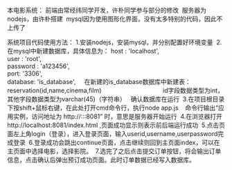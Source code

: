 本电影系统：
  前端由常经纬同学开发，许朴同学参与部分的修改
  服务器为nodejs，由许朴搭建
  mysql因为使用图形化界面，没有太多特别的代码，因此不上传了
 
 系统项目代码使用方法：
  1.安装nodejs，安装mysql，并分别配置好环境变量
  2.在mysql中新建数据库，具体信息为：
                        host     : 'localhost',       
                        user     : 'root',              
                        password : 'a123456',       
                        port: '3306',                   
                        database: 'is_database', 
     在新建的is_database数据库中新建表：reservation(id,name,cinema,film)
                                    id字段数据类型为int，其他字段数据类型为varchar(45)（字符串）
   确认数据库在运行
  3.在项目根目录下按shift+鼠标右键，在此处打开cmd命令行，执行node app.js
    命令行输出“应用实例，访问地址为 http://:::8081” 时，意思是服务器开始运行
  4.在浏览器打开http://localhost:8081/index.html ,页面成功显示则表示前后端运行成功
  5.点击页面左上角login（登录），进入登录页面，输入userid,username,userpassword完成登录
  6.登录成功会跳出continue页面，点击继续则回到主页面index，可以在主页面中选择电影，选择影院。
  7.选完了之后点击提交订单按钮，将会输出订单信息，点击确认后弹出预订成功页面。此时订单数据已经写入数据库。

